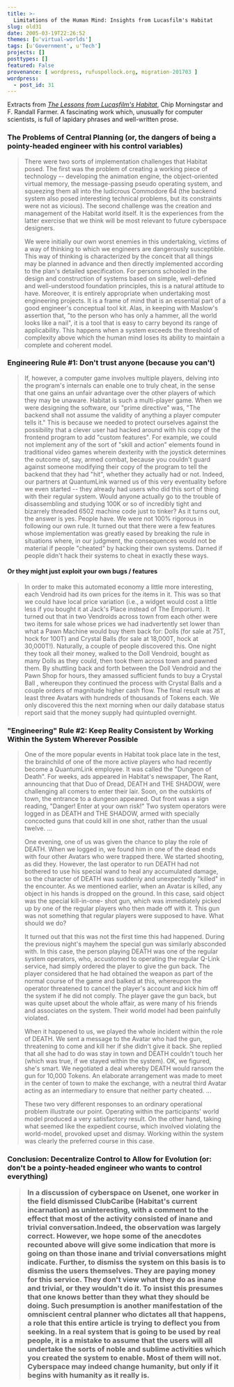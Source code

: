 ```yaml
---
title: >-
  Limitations of the Human Mind: Insights from Lucasfilm's Habitat
slug: old31
date: 2005-03-19T22:26:52
themes: [u'virtual-worlds']
tags: [u'Government', u'Tech']
projects: []
posttypes: []
featured: False
provenance: [ wordpress, rufuspollock.org, migration-201703 ]
wordpress:
  - post_id: 31
---
```


<p>
Extracts from <a href="http://www.scara.com/~ole/literatur/LessonsOfHabitat.html">
<em>The Lessons from Lucasfilm's Habitat</em></a>, Chip Morningstar and F. Randall Farmer. A fascinating work which, unusually for computer scientists, is full of lapidary phrases and well-written prose.
</p>

<h3>The Problems of Central Planning (or, the dangers of being a pointy-headed engineer with his control variables)</h3>

<blockquote>
<p>There were two sorts of implementation challenges that Habitat posed. The first was the problem of creating a working piece of technology -- developing the animation engine, the object-oriented virtual memory, the message-passing pseudo operating system, and squeezing them all into the ludicrous Commodore 64 (the backend system also posed interesting technical problems, but its constraints were not as vicious). The second challenge was the creation and management of the Habitat world itself. It is the experiences from the latter exercise that we think will be most relevant to future cyberspace designers.
</p>
<p>
We were initially our own worst enemies in this undertaking, victims of a way of thinking to which we engineers are dangerously susceptible. This way of thinking is characterized by the conceit that all things may be planned in advance and then directly implemented according to the plan's detailed specification. For persons schooled in the design and construction of systems based on simple, well-defined and well-understood foundation principles, this is a natural attitude to have. Moreover, it is entirely appropriate when undertaking most engineering projects. It is a frame of mind that is an essential part of a good engineer's conceptual tool kit. Alas, in keeping with Maslow's assertion that, "to the person who has only a hammer, all the world looks like a nail", it is a tool that is easy to carry beyond its range of applicability. This happens when a system exceeds the threshold of complexity above which the human mind loses its ability to maintain a complete and coherent model.
</p>
</blockquote>

<h3>Engineering Rule #1: Don't trust anyone (because you can't)</h3>

<blockquote>
<p>
If, however, a computer game involves multiple players, delving into the program's internals can enable one to truly cheat, in the sense that one gains an unfair advantage over the other players of which they may be unaware. Habitat is such a multi-player game. When we were designing the software, our "prime directive" was, "The backend shall not assume the validity of anything a player computer tells it." This is because we needed to protect ourselves against the possibility that a clever user had hacked around with his copy of the frontend program to add "custom features". For example, we could not implement any of the sort of "skill and action" elements found in traditional video games wherein dexterity with the joystick determines the outcome of, say, armed combat, because you couldn't guard against someone modifying their copy of the program to tell the backend that they had "hit", whether they actually had or not. Indeed, our partners at QuantumLink warned us of this very eventuality before we even started -- they already had users who did this sort of thing with their regular system. Would anyone actually go to the trouble of disassembling and studying 100K or so of incredibly tight and bizarrely threaded 6502 machine code just to tinker? As it turns out, the answer is yes. People have. We were not 100% rigorous in following our own rule. It turned out that there were a few features whose implementation was greatly eased by breaking the rule in situations where, in our judgment, the consequences would not be material if people "cheated" by hacking their own systems. Darned if people didn't hack their systems to cheat in exactly these ways.
</p>
</blockquote>

<h4>Or they might just exploit your own bugs / features</h4>

<blockquote>
<p>
In order to make this automated economy a little more interesting, each Vendroid had its own prices for the items in it. This was so that we could have local price variation (i.e., a widget would cost a little less if you bought it at Jack's Place instead of The Emporium). It turned out that in two Vendroids across town from each other were two items for sale whose prices we had inadvertently set lower than what a Pawn Machine would buy them back for: Dolls (for sale at 75T, hock for 100T) and Crystal Balls (for sale at 18,000T, hock at 30,000T!). Naturally, a couple of people discovered this. One night they took all their money, walked to the Doll Vendroid, bought as many Dolls as they could, then took them across town and pawned them. By shuttling back and forth between the Doll Vendroid and the Pawn Shop for hours, they amassed sufficient funds to buy a Crystal Ball , whereupon they continued the process with Crystal Balls and a couple orders of magnitude higher cash flow. The final result was at least three Avatars with hundreds of thousands of Tokens each. We only discovered this the next morning when our daily database status report said that the money supply had quintupled overnight.
</p>
</blockquote>

<h3>"Engineering" Rule #2: Keep Reality Consistent by Working Within the System Wherever Possible</h3>

<blockquote>
<p>
One of the more popular events in Habitat took place late in the test, the brainchild of one of the more active players who had recently become a QuantumLink employee. It was called the "Dungeon of Death". For weeks, ads appeared in Habitat's newspaper, The Rant, announcing that that Duo of Dread, DEATH and THE SHADOW, were challenging all comers to enter their lair. Soon, on the outskirts of town, the entrance to a dungeon appeared. Out front was a sign reading, "Danger! Enter at your own risk!" Two system operators were logged in as DEATH and THE SHADOW, armed with specially concocted guns that could kill in one shot, rather than the usual twelve. ...
</p>
<p>
One evening, one of us was given the chance to play the role of DEATH. When we logged in, we found him in one of the dead ends with four other Avatars who were trapped there. We started shooting, as did they. However, the last operator to run DEATH had not bothered to use his special wand to heal any accumulated damage, so the character of DEATH was suddenly and unexpectedly "killed" in the encounter. As we mentioned earlier, when an Avatar is killed, any object in his hands is dropped on the ground. In this case, said object was the special kill-in-one- shot gun, which was immediately picked up by one of the regular players who then made off with it. This gun was not something that regular players were supposed to have. What should we do?
</p>
<p>
It turned out that this was not the first time this had happened. During the previous night's mayhem the special gun was similarly absconded with. In this case, the person playing DEATH was one of the regular system operators, who, accustomed to operating the regular Q-Link service, had simply ordered the player to give the gun back. The player considered that he had obtained the weapon as part of the normal course of the game and balked at this, whereupon the operator threatened to cancel the player's account and kick him off the system if he did not comply. The player gave the gun back, but was quite upset about the whole affair, as were many of his friends and associates on the system. Their world model had been painfully violated.
</p>
<p>
When it happened to us, we played the whole incident within the role of DEATH. We sent a message to the Avatar who had the gun, threatening to come and kill her if she didn't give it back. She replied that all she had to do was stay in town and DEATH couldn't touch her (which was true, if we stayed within the system). OK, we figured, she's smart. We negotiated a deal whereby DEATH would ransom the gun for 10,000 Tokens. An elaborate arrangement was made to meet in the center of town to make the exchange, with a neutral third Avatar acting as an intermediary to ensure that neither party cheated. ...
</p>
<p>
These two very different responses to an ordinary operational problem illustrate our point. Operating within the participants' world model produced a very satisfactory result. On the other hand, taking what seemed like the expedient course, which involved violating the world-model, provoked upset and dismay. Working within the system was clearly the preferred course in this case. 
</p>
</blockquote>

<h3>Conclusion: Decentralize Control to Allow for Evolution (or: don't be a pointy-headed engineer who wants to control everything)

<blockquote>
<p>
In a discussion of cyberspace on Usenet, one worker in the field dismissed ClubCaribe (Habitat's current incarnation) as uninteresting, with a comment to the effect that most of the activity consisted of inane and trivial conversation.Indeed, the observation was largely correct. However, we hope some of the anecdotes recounted above will give some indication that more is going on than those inane and trivial conversations might indicate. Further, to dismiss the system on this basis is to dismiss the users themselves. They are paying money for this service. They don't view what they do as inane and trivial, or they wouldn't do it. To insist this presumes that one knows better than they what they should be doing. Such presumption is another manifestation of the omniscient central planner who dictates all that happens, a role that this entire article is trying to deflect you from seeking. In a real system that is going to be used by real people, it is a mistake to assume that the users will all undertake the sorts of noble and sublime activities which you created the system to enable. Most of them will not. Cyberspace may indeed change humanity, but only if it begins with humanity as it really is.
</p>
</blockquote>

